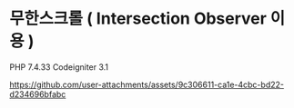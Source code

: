 # 무한스크롤 ( Intersection Observer 이용 )

PHP 7.4.33
Codeigniter 3.1

https://github.com/user-attachments/assets/9c306611-ca1e-4cbc-bd22-d234696bfabc

